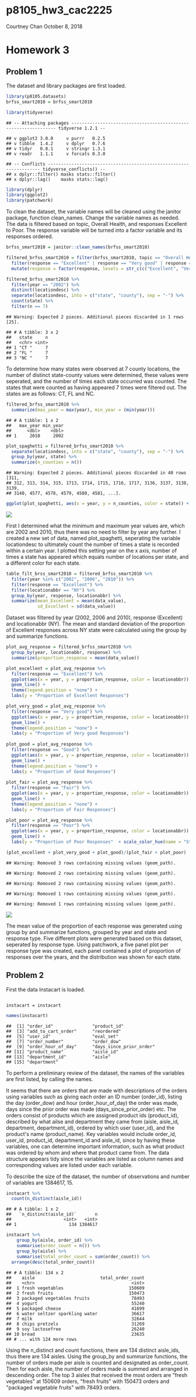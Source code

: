 p8105\_hw3\_cac2225
================
Courtney Chan
October 8, 2018

Homework 3
==========

Problem 1
---------

The dataset and library packages are first loaded.

``` r
library(p8105.datasets)
brfss_smart2010 = brfss_smart2010
```

``` r
library(tidyverse)
```

    ## -- Attaching packages ---------------------------------------------------------------- tidyverse 1.2.1 --

    ## v ggplot2 3.0.0     v purrr   0.2.5
    ## v tibble  1.4.2     v dplyr   0.7.6
    ## v tidyr   0.8.1     v stringr 1.3.1
    ## v readr   1.1.1     v forcats 0.3.0

    ## -- Conflicts ------------------------------------------------------------------- tidyverse_conflicts() --
    ## x dplyr::filter() masks stats::filter()
    ## x dplyr::lag()    masks stats::lag()

``` r
library(dplyr)
library(ggplot2)
library(patchwork)
```

To clean the dataset, the variable names will be cleaned using the janitor package, function clean\_names. Change the variable names as needed. The data is filtered based on topic, Overall Health, and responses Excellent to Poor. The response variable will be turned into a factor variable and its responses ordered.

``` r
brfss_smart2010 = janitor::clean_names(brfss_smart2010)

filtered_brfss_smart2010 = filter(brfss_smart2010, topic == "Overall Health") %>% 
  filter(response == "Excellent" | response == "Very good" | response == "Good" | response == "Fair" | response == "Poor") %>% 
  mutate(response = factor(response, levels = str_c(c("Excellent", "Very good", "Good", "Fair", "Poor"))))
```

``` r
filtered_brfss_smart2010 %>% 
  filter(year == "2002") %>% 
  distinct(locationdesc) %>% 
  separate(locationdesc, into = c("state", "county"), sep = "-") %>%   
  count(state) %>% 
  filter(n == 7)
```

    ## Warning: Expected 2 pieces. Additional pieces discarded in 1 rows [25].

    ## # A tibble: 3 x 2
    ##   state     n
    ##   <chr> <int>
    ## 1 "CT "     7
    ## 2 "FL "     7
    ## 3 "NC "     7

To determine how many states were observed at 7 county locations, the number of distinct state-county values were determined, these values were seperated, and the number of times each state occurred was counted. The states that were counted as having appeared 7 times were filtered out. The states are as follows: CT, FL and NC.

``` r
filtered_brfss_smart2010 %>% 
  summarize(max_year = max(year), min_year = (min(year)))
```

    ## # A tibble: 1 x 2
    ##   max_year min_year
    ##      <dbl>    <dbl>
    ## 1     2010     2002

``` r
plot_spaghetti = filtered_brfss_smart2010 %>% 
  separate(locationdesc, into = c("state", "county"), sep = "-") %>% 
  group_by(year, state) %>% 
  summarize(n_counties = n())
```

    ## Warning: Expected 2 pieces. Additional pieces discarded in 40 rows [311,
    ## 312, 313, 314, 315, 1713, 1714, 1715, 1716, 1717, 3136, 3137, 3138, 3139,
    ## 3140, 4577, 4578, 4579, 4580, 4581, ...].

``` r
ggplot(plot_spaghetti, aes(x = year, y = n_counties, color = state)) + geom_line()
```

![](p8105_hw3_cac2225_files/figure-markdown_github/creating%20spaghetti%20plot%20number%20locations%20in%20each%20state,%202002%20to%202010-1.png)

First I determined what the minimum and maximum year values are, which are 2002 and 2010, thus there was no need to filter by year any further. I created a new set of data, named plot\_spaghetti, seperating the variable locationdesc to ultimately count the number of times a state is recorded within a certain year. I plotted this setting year on the x axis, number of times a state has appeared which equals number of locations per state, and a different color for each state.

``` r
table_filt_brss_smart2010 = filtered_brfss_smart2010 %>% 
  filter(year %in% c("2002", "2006", "2010")) %>% 
  filter(response == "Excellent") %>% 
  filter(locationabbr == "NY") %>% 
  group_by(year, response, locationabbr) %>% 
  summarize(mean_Excellent = mean(data_value),
            sd_Excellent = sd(data_value))
```

Dataset was filtered by year (2002, 2006 and 2010), response (Excellent) and locationabbr (NY). The mean and standard deviation of the proportion of Excellent responses across NY state were calculated using the group by and summarize functions.

``` r
plot_avg_response = filtered_brfss_smart2010 %>% 
  group_by(year, locationabbr, response) %>% 
  summarize(proportion_response = mean(data_value))

plot_excellent = plot_avg_response %>% 
  filter(response == "Excellent") %>% 
  ggplot(aes(x = year, y = proportion_response, color = locationabbr)) + 
  geom_line() + 
  theme(legend.position = "none") + 
  labs(y = "Proportion of Excellent Responses")

plot_very_good = plot_avg_response %>% 
  filter(response == "Very good") %>% 
  ggplot(aes(x = year, y = proportion_response, color = locationabbr)) + 
  geom_line() + 
  theme(legend.position = "none") + 
  labs(y = "Proportion of Very good Responses")
  
plot_good = plot_avg_response %>% 
  filter(response == "Good") %>% 
  ggplot(aes(x = year, y = proportion_response, color = locationabbr)) + 
  geom_line() + 
  theme(legend.position = "none") + 
  labs(y = "Proportion of Good Responses")
  
plot_fair = plot_avg_response %>% 
  filter(response == "Fair") %>% 
  ggplot(aes(x = year, y = proportion_response, color = locationabbr)) + 
  geom_line() + 
  theme(legend.position = "none") + 
  labs(y = "Proportion of Fair Responses")

plot_poor = plot_avg_response %>% 
  filter(response == "Poor") %>% 
  ggplot(aes(x = year, y = proportion_response, color = locationabbr)) + 
  geom_line() + 
  labs(y = "Proportion of Poor Responses"  + scale_color_hue(name = "State"))

(plot_excellent + plot_very_good + plot_good)/(plot_fair + plot_poor)
```

    ## Warning: Removed 3 rows containing missing values (geom_path).

    ## Warning: Removed 2 rows containing missing values (geom_path).

    ## Warning: Removed 2 rows containing missing values (geom_path).

    ## Warning: Removed 1 rows containing missing values (geom_path).

    ## Warning: Removed 1 rows containing missing values (geom_path).

![](p8105_hw3_cac2225_files/figure-markdown_github/avg%20proportion%20of%20each%20response%20per%20state-1.png)

The mean value of the proportion of each response was generated using group by and summarize functions, grouped by year and state and response type. Five different plots were generated based on this dataset, seperated by response type. Using patchwork, a five panel plot per response type was created, each panel contained a plot of proportion of responses over the years, and the distribution was shown for each state.

Problem 2
---------

First the data Instacart is loaded.

``` rloading

instacart = instacart
```

``` r
names(instacart)
```

    ##  [1] "order_id"               "product_id"            
    ##  [3] "add_to_cart_order"      "reordered"             
    ##  [5] "user_id"                "eval_set"              
    ##  [7] "order_number"           "order_dow"             
    ##  [9] "order_hour_of_day"      "days_since_prior_order"
    ## [11] "product_name"           "aisle_id"              
    ## [13] "department_id"          "aisle"                 
    ## [15] "department"

To perform a preliminary review of the dataset, the names of the variables are first listed, by calling the names.

It seems that there are orders that are made with descriptions of the orders using variables such as giving each order an ID number (order\_id), listing the day (order\_dow) and hour (order\_hour\_of\_day) the order was made, days since the prior order was made (days\_since\_prior\_order) etc. The orders consist of products which are assigned product ids (product\_id), described by what ailse and department they came from (aisle, aisle\_id, department, department\_id), ordered by which user (user\_id), and the product's name (product\_name). Key variables would include order\_id, user\_id, product\_id, department\_id and aisle\_id, since by having these variables, one can determine important information, such as what product was ordered by whom and where that product came from. The data structure appears tidy since the variables are listed as column names and corresponding values are listed under each variable.

To describe the size of the dataset, the number of observations and number of variables are 1384617, 15.

``` r
instacart %>% 
  count(n_distinct(aisle_id))
```

    ## # A tibble: 1 x 2
    ##   `n_distinct(aisle_id)`       n
    ##                    <int>   <int>
    ## 1                    134 1384617

``` r
instacart %>% 
    group_by(aisle, order_id) %>%  
    summarise(order_count = n()) %>% 
    group_by(aisle) %>% 
    summarise(total_order_count = sum(order_count)) %>% 
  arrange(desc(total_order_count))
```

    ## # A tibble: 134 x 2
    ##    aisle                         total_order_count
    ##    <chr>                                     <int>
    ##  1 fresh vegetables                         150609
    ##  2 fresh fruits                             150473
    ##  3 packaged vegetables fruits                78493
    ##  4 yogurt                                    55240
    ##  5 packaged cheese                           41699
    ##  6 water seltzer sparkling water             36617
    ##  7 milk                                      32644
    ##  8 chips pretzels                            31269
    ##  9 soy lactosefree                           26240
    ## 10 bread                                     23635
    ## # ... with 124 more rows

Using the n\_distinct and count functions, there are 134 distinct aisle\_ids, thus there are 134 aisles. Using the group\_by and summarize functions, the number of orders made per aisle is counted and designated as order\_count. Then for each aisle, the number of orders made is summed and arranged in descending order. The top 3 aisles that received the most orders are "fresh vegetables" at 150609 orders, "fresh fruits" with 150473 orders and "packaged vegetable fruits" with 78493 orders.
